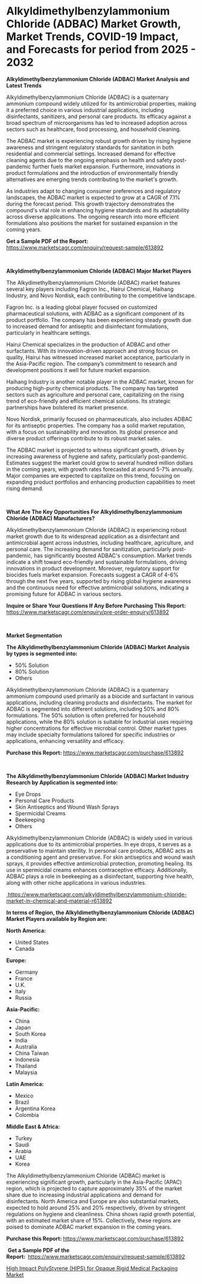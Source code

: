 <p><h1>Alkyldimethylbenzylammonium Chloride (ADBAC) Market Growth, Market Trends, COVID-19 Impact, and Forecasts for period from 2025 - 2032</h1></p><p><strong>Alkyldimethylbenzylammonium Chloride (ADBAC) Market Analysis and Latest Trends</strong></p>
<p><p>Alkyldimethylbenzylammonium Chloride (ADBAC) is a quaternary ammonium compound widely utilized for its antimicrobial properties, making it a preferred choice in various industrial applications, including disinfectants, sanitizers, and personal care products. Its efficacy against a broad spectrum of microorganisms has led to increased adoption across sectors such as healthcare, food processing, and household cleaning.</p><p>The ADBAC market is experiencing robust growth driven by rising hygiene awareness and stringent regulatory standards for sanitation in both residential and commercial settings. Increased demand for effective cleaning agents due to the ongoing emphasis on health and safety post-pandemic further fuels market expansion. Furthermore, innovations in product formulations and the introduction of environmentally friendly alternatives are emerging trends contributing to the market's growth.</p><p>As industries adapt to changing consumer preferences and regulatory landscapes, the ADBAC market is expected to grow at a CAGR of 7.1% during the forecast period. This growth trajectory demonstrates the compound's vital role in enhancing hygiene standards and its adaptability across diverse applications. The ongoing research into more efficient formulations also positions the market for sustained expansion in the coming years.</p></p>
<p><strong>Get a Sample PDF of the Report:&nbsp;</strong> <a href="https://www.marketscagr.com/enquiry/request-sample/613892?utm_campaign=2483&utm_medium=2&utm_source=Github&utm_content=ia&utm_term=03042025&utm_id=alkyldimethylbenzylammonium-chloride-adbac">https://www.marketscagr.com/enquiry/request-sample/613892</a></p>
<p>&nbsp;</p>
<p><strong>Alkyldimethylbenzylammonium Chloride (ADBAC) Major Market Players</strong></p>
<p><p>The Alkydimethylbenzylammonium Chloride (ADBAC) market features several key players including Fagron Inc., Hairui Chemical, Haihang Industry, and Novo Nordisk, each contributing to the competitive landscape.</p><p>Fagron Inc. is a leading global player focused on customized pharmaceutical solutions, with ADBAC as a significant component of its product portfolio. The company has been experiencing steady growth due to increased demand for antiseptic and disinfectant formulations, particularly in healthcare settings. </p><p>Hairui Chemical specializes in the production of ADBAC and other surfactants. With its innovation-driven approach and strong focus on quality, Hairui has witnessed increased market acceptance, particularly in the Asia-Pacific region. The company’s commitment to research and development positions it well for future market expansion.</p><p>Haihang Industry is another notable player in the ADBAC market, known for producing high-purity chemical products. The company has targeted sectors such as agriculture and personal care, capitalizing on the rising trend of eco-friendly and efficient chemical solutions. Its strategic partnerships have bolstered its market presence.</p><p>Novo Nordisk, primarily focused on pharmaceuticals, also includes ADBAC for its antiseptic properties. The company has a solid market reputation, with a focus on sustainability and innovation. Its global presence and diverse product offerings contribute to its robust market sales.</p><p>The ADBAC market is projected to witness significant growth, driven by increasing awareness of hygiene and safety, particularly post-pandemic. Estimates suggest the market could grow to several hundred million dollars in the coming years, with growth rates forecasted at around 5-7% annually. Major companies are expected to capitalize on this trend, focusing on expanding product portfolios and enhancing production capabilities to meet rising demand.</p></p>
<p>&nbsp;</p>
<p><strong>What Are The Key Opportunities For Alkyldimethylbenzylammonium Chloride (ADBAC) Manufacturers?</strong></p>
<p><p>Alkyldimethylbenzylammonium Chloride (ADBAC) is experiencing robust market growth due to its widespread application as a disinfectant and antimicrobial agent across industries, including healthcare, agriculture, and personal care. The increasing demand for sanitization, particularly post-pandemic, has significantly boosted ADBAC's consumption. Market trends indicate a shift toward eco-friendly and sustainable formulations, driving innovations in product development. Moreover, regulatory support for biocides fuels market expansion. Forecasts suggest a CAGR of 4-6% through the next five years, supported by rising global hygiene awareness and the continuous need for effective antimicrobial solutions, indicating a promising future for ADBAC in various sectors.</p></p>
<p><strong>Inquire or Share Your Questions If Any Before Purchasing This Report:</strong> <a href="https://www.marketscagr.com/enquiry/pre-order-enquiry/613892?utm_campaign=2483&utm_medium=2&utm_source=Github&utm_content=ia&utm_term=03042025&utm_id=alkyldimethylbenzylammonium-chloride-adbac">https://www.marketscagr.com/enquiry/pre-order-enquiry/613892</a></p>
<p>&nbsp;</p>
<p><strong>Market Segmentation</strong></p>
<p><strong>The Alkyldimethylbenzylammonium Chloride (ADBAC) Market Analysis by types is segmented into:</strong></p>
<p><ul><li>50% Solution</li><li>80% Solution</li><li>Others</li></ul></p>
<p><p>Alkyldimethylbenzylammonium Chloride (ADBAC) is a quaternary ammonium compound used primarily as a biocide and surfactant in various applications, including cleaning products and disinfectants. The market for ADBAC is segmented into different solutions, including 50% and 80% formulations. The 50% solution is often preferred for household applications, while the 80% solution is suitable for industrial uses requiring higher concentrations for effective microbial control. Other market types may include specialty formulations tailored for specific industries or applications, enhancing versatility and efficacy.</p></p>
<p><strong>Purchase this Report:&nbsp;</strong><a href="https://www.marketscagr.com/purchase/613892?utm_campaign=2483&utm_medium=2&utm_source=Github&utm_content=ia&utm_term=03042025&utm_id=alkyldimethylbenzylammonium-chloride-adbac">https://www.marketscagr.com/purchase/613892</a></p>
<p>&nbsp;</p>
<p><strong>The Alkyldimethylbenzylammonium Chloride (ADBAC) Market Industry Research by Application is segmented into:</strong></p>
<p><ul><li>Eye Drops</li><li>Personal Care Products</li><li>Skin Antiseptics and Wound Wash Sprays</li><li>Spermicidal Creams</li><li>Beekeeping</li><li>Others</li></ul></p>
<p><p>Alkyldimethylbenzylammonium Chloride (ADBAC) is widely used in various applications due to its antimicrobial properties. In eye drops, it serves as a preservative to maintain sterility. In personal care products, ADBAC acts as a conditioning agent and preservative. For skin antiseptics and wound wash sprays, it provides effective antimicrobial protection, promoting healing. Its use in spermicidal creams enhances contraceptive efficacy. Additionally, ADBAC plays a role in beekeeping as a disinfectant, supporting hive health, along with other niche applications in various industries.</p></p>
<p><a href="https://www.marketscagr.com/alkyldimethylbenzylammonium-chloride-market-in-chemical-and-material-r613892?utm_campaign=2483&utm_medium=2&utm_source=Github&utm_content=ia&utm_term=03042025&utm_id=alkyldimethylbenzylammonium-chloride-adbac">&nbsp;https://www.marketscagr.com/alkyldimethylbenzylammonium-chloride-market-in-chemical-and-material-r613892</a></p>
<p><strong>In terms of Region, the Alkyldimethylbenzylammonium Chloride (ADBAC) Market Players available by Region are:</strong></p>
<p>
    <p> <strong> North America: </strong>
        <ul>
            <li>United States</li>
            <li>Canada</li>
        </ul>
        </p> 
    <p> <strong> Europe: </strong>
        <ul>
            <li>Germany</li>
            <li>France</li>
            <li>U.K.</li>
            <li>Italy</li>
            <li>Russia</li>
        </ul>
        </p> 
    <p> <strong> Asia-Pacific: </strong>
        <ul>
            <li>China</li>
            <li>Japan</li>
            <li>South Korea</li>
            <li>India</li>
            <li>Australia</li>
            <li>China Taiwan</li>
            <li>Indonesia</li>
            <li>Thailand</li>
            <li>Malaysia</li>
        </ul>
        </p> 
    <p> <strong> Latin America: </strong>
        <ul>
            <li>Mexico</li>
            <li>Brazil</li>
            <li>Argentina Korea</li>
            <li>Colombia</li>
        </ul>
        </p> 
    <p> <strong> Middle East & Africa: </strong>
        <ul>
            <li>Turkey</li>
            <li>Saudi</li>
            <li>Arabia</li>
            <li>UAE</li>
            <li>Korea</li>
        </ul>
    </p>
    </p>
<p><p>The Alkyldimethylbenzylammonium Chloride (ADBAC) market is experiencing significant growth, particularly in the Asia-Pacific (APAC) region, which is projected to capture approximately 35% of the market share due to increasing industrial applications and demand for disinfectants. North America and Europe are also substantial markets, expected to hold around 25% and 20% respectively, driven by stringent regulations on hygiene and cleanliness. China shows rapid growth potential, with an estimated market share of 15%. Collectively, these regions are poised to dominate ADBAC market expansion in the coming years.</p></p>
<p><strong>Purchase this Report: </strong><a href="https://www.marketscagr.com/purchase/613892?utm_campaign=2483&utm_medium=2&utm_source=Github&utm_content=ia&utm_term=03042025&utm_id=alkyldimethylbenzylammonium-chloride-adbac">https://www.marketscagr.com/purchase/613892</a></p>
<p>&nbsp;<strong>Get a Sample PDF of the Report:&nbsp;&nbsp;</strong><a href="https://www.marketscagr.com/enquiry/request-sample/613892?utm_campaign=2483&utm_medium=2&utm_source=Github&utm_content=ia&utm_term=03042025&utm_id=alkyldimethylbenzylammonium-chloride-adbac">https://www.marketscagr.com/enquiry/request-sample/613892</a></p>
<p><strong></strong></p>
<p><p><a href="https://github.com/abbislposival/Market-Research-Report-List-2/blob/main/high-impact-polystyrene-hips-for-opaque-rigid-medical-packaging-market.md?utm_campaign=2483&utm_medium=2&utm_source=Github&utm_content=ia&utm_term=03042025&utm_id=alkyldimethylbenzylammonium-chloride-adbac">High Impact PolyStyrene (HIPS) for Opaque Rigid Medical Packaging Market</a></p></p>